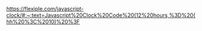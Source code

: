 https://flexiple.com/javascript-clock/#:~:text=Javascript%20Clock%20Code%20(12%20hours,%3D%20(hh%20%3C%2010)%20%3F

